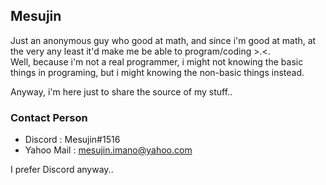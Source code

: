 ## Mesujin
Just an anonymous guy who good at math, and since i'm good at math, at the very any least it'd make me be able to program/coding >.<. <br/>
Well, because i'm not a real programmer, i might not knowing the basic things in programing, but i might knowing the non-basic things instead. <br/>

Anyway, i'm here just to share the source of my stuff.. 

### Contact Person
- Discord : Mesujin#1516
- Yahoo Mail : mesujin.imano@yahoo.com

I prefer Discord anyway..

